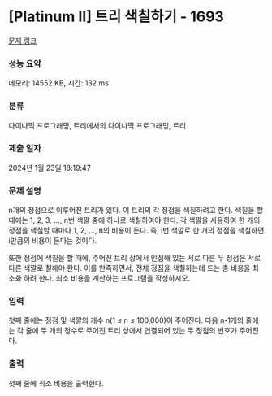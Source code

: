 # [Platinum II] 트리 색칠하기 - 1693 

[문제 링크](https://www.acmicpc.net/problem/1693) 

### 성능 요약

메모리: 14552 KB, 시간: 132 ms

### 분류

다이나믹 프로그래밍, 트리에서의 다이나믹 프로그래밍, 트리

### 제출 일자

2024년 1월 23일 18:19:47

### 문제 설명

<p>n개의 정점으로 이루어진 트리가 있다. 이 트리의 각 정점을 색칠하려고 한다. 색칠을 할 때에는 1, 2, 3, …, n번 색깔 중에 하나로 색칠하여야 한다. 각 색깔을 사용하여 한 개의 정점을 색칠할 때마다 1, 2, …, n의 비용이 든다. 즉, i번 색깔로 한 개의 정점을 색칠하면 i만큼의 비용이 든다는 것이다.</p>

<p>또한 정점에 색칠을 할 때에, 주어진 트리 상에서 인접해 있는 서로 다른 두 정점은 서로 다른 색깔로 칠해야 한다. 이를 만족하면서, 전체 정점을 색칠하는데 드는 총 비용을 최소화 하려 한다. 최소 비용을 계산하는 프로그램을 작성하시오.</p>

### 입력 

 <p>첫째 줄에는 정점 및 색깔의 개수 n(1 ≤ n ≤ 100,000)이 주어진다. 다음 n-1개의 줄에는 각 줄에 두 개의 정수로 주어진 트리 상에서 연결되어 있는 두 정점의 번호가 주어진다.</p>

### 출력 

 <p>첫째 줄에 최소 비용을 출력한다.</p>

